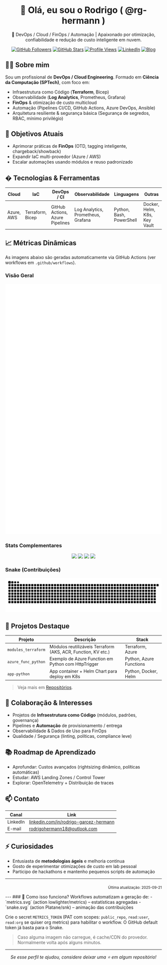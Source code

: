 <div align="center">

# 👋 Olá, eu sou o Rodrigo ( @rg-hermann )

🚀 DevOps / Cloud / FinOps / Automação | Apaixonado por otimização, confiabilidade e redução de custo inteligente em nuvem.

[![GitHub Followers](https://img.shields.io/github/followers/rg-hermann?style=for-the-badge)](https://github.com/rg-hermann?tab=followers)
[![GitHub Stars](https://img.shields.io/github/stars/rg-hermann?affiliations=OWNER&style=for-the-badge)](https://github.com/rg-hermann?tab=repositories)
[![Profile Views](https://komarev.com/ghpvc/?username=rg-hermann&style=for-the-badge)](#)
[![LinkedIn](https://img.shields.io/badge/LinkedIn-Profile-blue?style=for-the-badge&logo=linkedin)](https://www.linkedin.com/in/rodrigo-garcez-hermann/)
[![Blog](https://img.shields.io/badge/Medium-Artigos-000?style=for-the-badge&logo=medium)](https://medium.com/)

</div>

## 🧑‍💻 Sobre mim
Sou um profissional de **DevOps / Cloud Engineering**. Formado em **Ciência da Computação (SPTech)**, com foco em:
- Infraestrutura como Código (**Terraform**, Bicep)
- Observabilidade (**Log Analytics**, Prometheus, Grafana)
- **FinOps** & otimização de custo multicloud
- Automação (Pipelines CI/CD, GitHub Actions, Azure DevOps, Ansible)
- Arquitetura resiliente & segurança básica (Segurança de segredos, RBAC, mínimo privilégio)

## 🎯 Objetivos Atuais
- Aprimorar práticas de **FinOps** (OTD, tagging inteligente, chargeback/showback)
- Expandir IaC multi-provedor (Azure / AWS)
- Escalar automações usando módulos e reuso padronizado

## �️ Tecnologias & Ferramentas
| Cloud | IaC | DevOps / CI | Observabilidade | Linguagens | Outras |
|-------|-----|-------------|-----------------|------------|--------|
| Azure, AWS | Terraform, Bicep | GitHub Actions, Azure Pipelines | Log Analytics, Prometheus, Grafana | Python, Bash, PowerShell | Docker, Helm, K8s, Key Vault |

## 📈 Métricas Dinâmicas
As imagens abaixo são geradas automaticamente via GitHub Actions (ver workflows em `.github/workflows`).

### Visão Geral
<div align="center">

<!-- Métricas consolidadas (gerada por lowlighter/metrics) -->
<img src="./assets/metrics.svg" alt="Metrics" width="800"/>

</div>

### Stats Complementares
<div align="center">

<!-- GitHub Readme Stats (serviço público - pode falhar em horários de pico) -->
<img height="170" src="https://github-readme-stats.vercel.app/api?username=rg-hermann&show_icons=true&theme=tokyonight&include_all_commits=true" />
<img height="170" src="https://github-readme-stats.vercel.app/api/top-langs/?username=rg-hermann&layout=compact&langs_count=8&theme=tokyonight" />

<!-- Streak -->
<img height="170" src="https://streak-stats.demolab.com?user=rg-hermann&theme=tokyonight&hide_border=false" />

<!-- Trophies -->
<img src="https://github-profile-trophy.vercel.app/?username=rg-hermann&theme=onedark&no-frame=true&no-bg=true&margin-w=10&row=1" />

</div>

### Snake (Contribuições)
<div align="center">
<img src="https://raw.githubusercontent.com/rg-hermann/rg-hermann/output/assets/snake.svg" alt="Snake animation" />
</div>

## 🚀 Projetos Destaque
| Projeto | Descrição | Stack |
|---------|-----------|-------|
| `modules_terraform` | Módulos reutilizáveis Terraform (AKS, ACR, Function, KV etc.) | Terraform, Azure |
| `azure_func_python` | Exemplo de Azure Function em Python com HttpTrigger | Python, Azure Functions |
| `app-python` | App container + Helm Chart para deploy em K8s | Python, Docker, Helm |

> Veja mais em [Repositórios](https://github.com/rg-hermann?tab=repositories).

## 🤝 Colaboração & Interesses
- Projetos de **Infraestrutura como Código** (módulos, padrões, governança)
- Pipelines e **Automação** de provisionamento / entrega
- Observabilidade & Dados de Uso para FinOps
- Qualidade / Segurança (linting, políticas, compliance leve)

## 📚 Roadmap de Aprendizado
- Aprofundar: Custos avançados (rightsizing dinâmico, políticas automáticas)
- Estudar: AWS Landing Zones / Control Tower
- Explorar: OpenTelemetry + Distribuição de traces

## 📫 Contato
| Canal | Link |
|-------|------|
| LinkedIn | [linkedin.com/in/rodrigo-garcez-hermann](https://www.linkedin.com/in/rodrigo-garcez-hermann/) |
| E-mail | rodrigohermann18@outlook.com |

## ⚡ Curiosidades
- Entusiasta de **metodologias ágeis** e melhoria contínua
- Gosto de experimentar otimizações de custo em lab pessoal
- Participo de hackathons e mantenho pequenos scripts de automação

---
<p align="right"><sub>Última atualização: <!--LAST_UPDATED-->2025-09-21<!--/LAST_UPDATED--></sub></p>
---
### 🔧 Como isso funciona?
Workflows automatizam a geração de:
- `metrics.svg` (action lowlighter/metrics) – estatísticas agregadas
- `snake.svg` (action Platane/snk) – animação das contribuições

Crie o secret `METRICS_TOKEN` (PAT com scopes: `public_repo`, `read:user`, `read:org` se quiser org metrics) para habilitar o workflow. O GitHub default token já basta para o Snake.

> Caso alguma imagem não carregue, é cache/CDN do provedor. Normalmente volta após alguns minutos.

---
<div align="center">
<i>Se esse perfil te ajudou, considere deixar uma ⭐ em algum repositório!</i>
</div>

<!--
Este repositório é especial: o README aparece no seu perfil GitHub.
Customize à vontade e mantenha workflows simples para evitar rate limits.
-->
